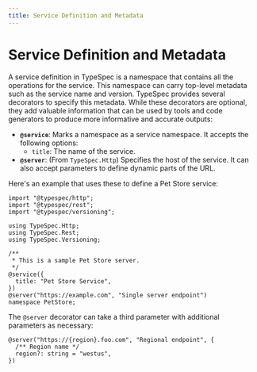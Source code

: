 ```yaml
---
title: Service Definition and Metadata
---
```


# Service Definition and Metadata

A service definition in TypeSpec is a namespace that contains all the operations for the service. This namespace can carry top-level metadata such as the service name and version. TypeSpec provides several decorators to specify this metadata. While these decorators are optional, they add valuable information that can be used by tools and code generators to produce more informative and accurate outputs:

- **`@service`**: Marks a namespace as a service namespace. It accepts the following options:
  - `title`: The name of the service.
- **`@server`**: (From `TypeSpec.Http`) Specifies the host of the service. It can also accept parameters to define dynamic parts of the URL.

Here's an example that uses these to define a Pet Store service:

```typespec
import "@typespec/http";
import "@typespec/rest";
import "@typespec/versioning";

using TypeSpec.Http;
using TypeSpec.Rest;
using TypeSpec.Versioning;

/**
 * This is a sample Pet Store server.
 */
@service({
  title: "Pet Store Service",
})
@server("https://example.com", "Single server endpoint")
namespace PetStore;
```

The `@server` decorator can take a third parameter with additional parameters as necessary:

```typespec
@server("https://{region}.foo.com", "Regional endpoint", {
  /** Region name */
  region?: string = "westus",
})
```
